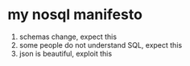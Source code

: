 my nosql manifesto
==================

1) schemas change, expect this
2) some people do not understand SQL, expect this
3) json is beautiful, exploit this

